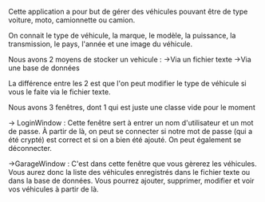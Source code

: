 Cette application a pour but de gérer des véhicules pouvant être de type voiture, moto, camionnette ou camion.

On connait le type de véhicule, la marque, le modèle, la puissance, la transmission, le pays, l'année et une image du véhicule.

Nous avons 2 moyens de stocker un vehicule :
->Via un fichier texte
->Via une base de données

La différence entre les 2 est que l'on peut modifier le type de véhicule si vous le faite via le fichier texte.

Nous avons 3 fenêtres, dont 1 qui est juste une classe vide pour le moment

-> LoginWindow : Cette fenêtre sert à entrer un nom d'utilisateur et un mot de passe. À partir de là, on peut se connecter si notre mot de passe (qui a été crypté) est correct et si on a bien été ajouté. On peut également se déconnecter.

->GarageWindow : C'est dans cette fenêtre que vous gèrerez les véhicules. Vous aurez donc la liste des véhicules enregistrés dans le fichier texte ou dans la base de données. Vous pourrez ajouter, supprimer, modifier et voir vos véhicules à partir de là. 
